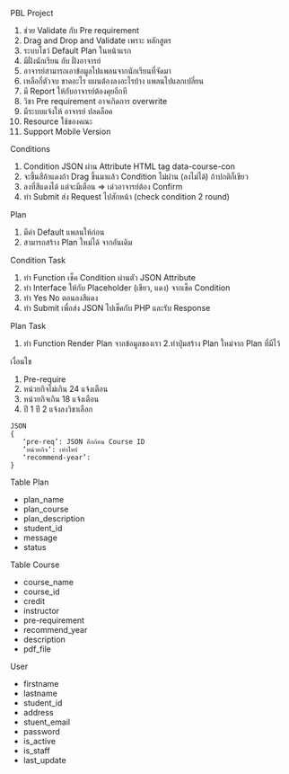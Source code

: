 PBL Project

1. ช่วย Validate กับ Pre requirement
2. Drag and Drop and Validate เพราะ หลักสูตร
3. ระบบโชว์ Default Plan ในหน้าแรก
4. มีฝั่งนักเรียน กับ ฝั่งอาจารย์
5. อาจารย์สามารถเอาข้อมูลไปแพลนจากนักเรียนที่จัดมา
6. เหลือกี่ตัวจบ ขาดอะไร แผนต้องลงอะไรบ้าง แพลนไปแลกเปลี่ยน
7. มี Report ให้กับอาจารย์ต้องคุยอีกที
8. วิชา Pre requirement อาจเกิดการ overwrite 
9. มีระบบแจ้งให้ อาจารย์ ปลดล็อค
10. Resource ใช้ของคณะ
11. Support Mobile Version 


Conditions

1. Condition JSON ผ่าน Attribute HTML tag data-course-con
2. จะขึ้นสีถ้าแดงถ้า Drag ขึ้นมาแล้ว Condition ไม่ผ่าน (ลงไม่ได้) ถ้าปกติก็เขียว
3. ลงที่สีแดงได้ แต่จะมีเตือน => เด๋วอาจารย์ต้อง Confirm
4. ทำ Submit ส่ง Request ไปสักหน้า (check condition 2 round)

Plan 

1. มีค่า Default แพลนให้ก่อน
2. สามารถสร้าง Plan ใหม่ได้ จากอันเดิม


Condition Task

1. ทำ Function เช็ค Condition ผ่านตัว JSON Attribute 
2. ทำ Interface ให้กับ Placeholder (เขียว, แดง) จากเช็ค Condition
3. ทำ Yes No ตอนลงสีแดง
4. ทำ Submit เพื่อส่ง JSON ไปเช็คกับ PHP และรับ Response

Plan Task

1. ทำ Function Render Plan จากข้อมูลของเรา
2.ทำปุ่มสร้าง Plan ใหม่จาก Plan ที่มีไว้

เงื่อนไข

1. Pre-require
2. หน่วยกิจไม่เกิน 24 แจ้งเตือน
3. หน่วยกิจเกิน 18 แจ้งเตือน
4. ปี 1 ปี 2 แจ้งลงวิชาเลือก

```
JSON
{
   ‘pre-req’: JSON อีกก้อน Course ID
   ’หน่วยกิจ’: เท่าไหร่
   ‘recommend-year’:  
}
```

Table Plan
- plan_name
- plan_course
- plan_description
- student_id
- message
- status

Table Course
- course_name
- course_id
- credit
- instructor
- pre-requirement
- recommend_year
- description
- pdf_file

User
- firstname
- lastname
- student_id
- address
- stuent_email
- password
- is_active
- is_staff
- last_update

